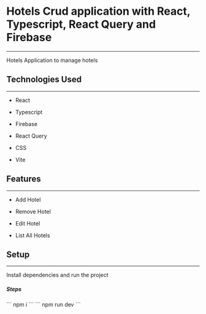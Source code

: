 <h1>Hotels Crud application with React, Typescript, React Query and Firebase</h1>
<hr><p>Hotels Application to manage hotels</p><h2>Technologies Used</h2>
<hr><ul>
<li>React</li>
</ul><ul>
<li>Typescript</li>
</ul><ul>
<li>Firebase</li>
</ul><ul>
<li>React Query</li>
</ul><ul>
<li>CSS</li>
</ul><ul>
<li>Vite</li>
</ul><h2>Features</h2>
<hr><ul>
<li>Add Hotel</li>
</ul><ul>
<li>Remove Hotel</li>
</ul><ul>
<li>Edit Hotel</li>
</ul><ul>
<li>List All Hotels</li>
</ul><h2>Setup</h2>
<hr><p>Install dependencies and run the project</p><h5>Steps</h5>
```
npm i
```
```
npm run dev
```